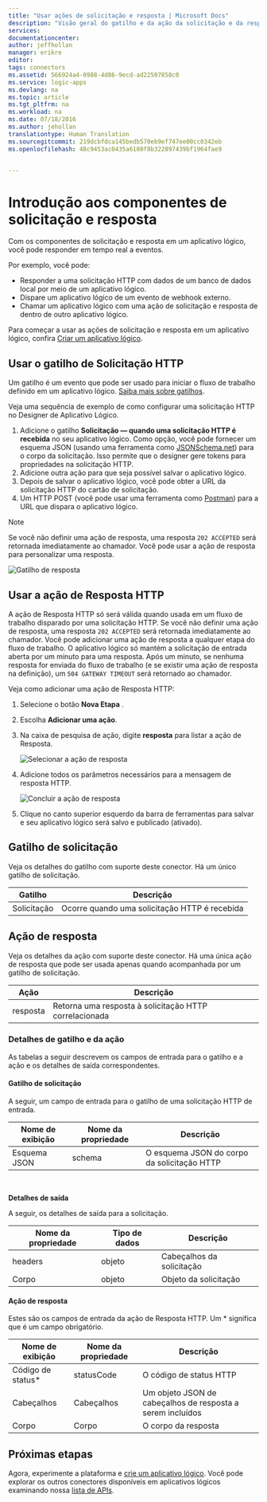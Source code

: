 ```yaml
---
title: "Usar ações de solicitação e resposta | Microsoft Docs"
description: "Visão geral do gatilho e da ação da solicitação e da resposta em um aplicativo lógico do Azure"
services: 
documentationcenter: 
author: jeffhollan
manager: erikre
editor: 
tags: connectors
ms.assetid: 566924a4-0988-4d86-9ecd-ad22507858c0
ms.service: logic-apps
ms.devlang: na
ms.topic: article
ms.tgt_pltfrm: na
ms.workload: na
ms.date: 07/18/2016
ms.author: jehollan
translationtype: Human Translation
ms.sourcegitcommit: 219dcbfdca145bedb570eb9ef747ee00cc0342eb
ms.openlocfilehash: 48c9453ac0435a6180f8b322897439bf1964fae9


---
```

# <a name="get-started-with-the-request-and-response-components"></a>Introdução aos componentes de solicitação e resposta
Com os componentes de solicitação e resposta em um aplicativo lógico, você pode responder em tempo real a eventos.

Por exemplo, você pode:

* Responder a uma solicitação HTTP com dados de um banco de dados local por meio de um aplicativo lógico.
* Dispare um aplicativo lógico de um evento de webhook externo.
* Chamar um aplicativo lógico com uma ação de solicitação e resposta de dentro de outro aplicativo lógico.

Para começar a usar as ações de solicitação e resposta em um aplicativo lógico, confira [Criar um aplicativo lógico](../app-service-logic/app-service-logic-create-a-logic-app.md).

## <a name="use-the-http-request-trigger"></a>Usar o gatilho de Solicitação HTTP
Um gatilho é um evento que pode ser usado para iniciar o fluxo de trabalho definido em um aplicativo lógico. [Saiba mais sobre gatilhos](connectors-overview.md).

Veja uma sequência de exemplo de como configurar uma solicitação HTTP no Designer de Aplicativo Lógico.

1. Adicione o gatilho **Solicitação — quando uma solicitação HTTP é recebida** no seu aplicativo lógico. Como opção, você pode fornecer um esquema JSON (usando uma ferramenta como [JSONSchema.net](http://jsonschema.net)) para o corpo da solicitação. Isso permite que o designer gere tokens para propriedades na solicitação HTTP.
2. Adicione outra ação para que seja possível salvar o aplicativo lógico.
3. Depois de salvar o aplicativo lógico, você pode obter a URL da solicitação HTTP do cartão de solicitação.
4. Um HTTP POST (você pode usar uma ferramenta como [Postman](https://www.getpostman.com/)) para a URL que dispara o aplicativo lógico.

> [!NOTE]
> Se você não definir uma ação de resposta, uma resposta `202 ACCEPTED` será retornada imediatamente ao chamador. Você pode usar a ação de resposta para personalizar uma resposta.
> 
> 

![Gatilho de resposta](./media/connectors-native-reqres/using-trigger.png)

## <a name="use-the-http-response-action"></a>Usar a ação de Resposta HTTP
A ação de Resposta HTTP só será válida quando usada em um fluxo de trabalho disparado por uma solicitação HTTP. Se você não definir uma ação de resposta, uma resposta `202 ACCEPTED` será retornada imediatamente ao chamador.  Você pode adicionar uma ação de resposta a qualquer etapa do fluxo de trabalho. O aplicativo lógico só mantém a solicitação de entrada aberta por um minuto para uma resposta.  Após um minuto, se nenhuma resposta for enviada do fluxo de trabalho (e se existir uma ação de resposta na definição), um `504 GATEWAY TIMEOUT` será retornado ao chamador.

Veja como adicionar uma ação de Resposta HTTP:

1. Selecione o botão **Nova Etapa** .
2. Escolha **Adicionar uma ação**.
3. Na caixa de pesquisa de ação, digite **resposta** para listar a ação de Resposta.
   
    ![Selecionar a ação de resposta](./media/connectors-native-reqres/using-action-1.png)
4. Adicione todos os parâmetros necessários para a mensagem de resposta HTTP.
   
    ![Concluir a ação de resposta](./media/connectors-native-reqres/using-action-2.png)
5. Clique no canto superior esquerdo da barra de ferramentas para salvar e seu aplicativo lógico será salvo e publicado (ativado).

## <a name="request-trigger"></a>Gatilho de solicitação
Veja os detalhes do gatilho com suporte deste conector. Há um único gatilho de solicitação.

| Gatilho | Descrição |
| --- | --- |
| Solicitação |Ocorre quando uma solicitação HTTP é recebida |

## <a name="response-action"></a>Ação de resposta
Veja os detalhes da ação com suporte deste conector. Há uma única ação de resposta que pode ser usada apenas quando acompanhada por um gatilho de solicitação.

| Ação | Descrição |
| --- | --- |
| resposta |Retorna uma resposta à solicitação HTTP correlacionada |

### <a name="trigger-and-action-details"></a>Detalhes de gatilho e da ação
As tabelas a seguir descrevem os campos de entrada para o gatilho e a ação e os detalhes de saída correspondentes.

#### <a name="request-trigger"></a>Gatilho de solicitação
A seguir, um campo de entrada para o gatilho de uma solicitação HTTP de entrada.

| Nome de exibição | Nome da propriedade | Descrição |
| --- | --- | --- |
| Esquema JSON |schema |O esquema JSON do corpo da solicitação HTTP |

<br>

**Detalhes de saída**

A seguir, os detalhes de saída para a solicitação.

| Nome da propriedade | Tipo de dados | Descrição |
| --- | --- | --- |
| headers |objeto |Cabeçalhos da solicitação |
| Corpo |objeto |Objeto da solicitação |

#### <a name="response-action"></a>Ação de resposta
Estes são os campos de entrada da ação de Resposta HTTP. Um * significa que é um campo obrigatório.

| Nome de exibição | Nome da propriedade | Descrição |
| --- | --- | --- |
| Código de status* |statusCode |O código de status HTTP |
| Cabeçalhos |Cabeçalhos |Um objeto JSON de cabeçalhos de resposta a serem incluídos |
| Corpo |Corpo |O corpo da resposta |

## <a name="next-steps"></a>Próximas etapas
Agora, experimente a plataforma e [crie um aplicativo lógico](../app-service-logic/app-service-logic-create-a-logic-app.md). Você pode explorar os outros conectores disponíveis em aplicativos lógicos examinando nossa [lista de APIs](apis-list.md).




<!--HONumber=Nov16_HO3-->


